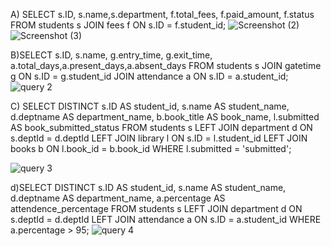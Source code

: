 A)   SELECT s.ID, s.name,s.department, f.total_fees, f.paid_amount, f.status
FROM students s 
JOIN fees f ON s.ID = f.student_id;
![Screenshot (2)](https://github.com/user-attachments/assets/892a409e-bb59-42af-a0be-7d87f307e87f)
![Screenshot (3)](https://github.com/user-attachments/assets/2ebde392-5e39-4710-9818-29dfc6ab72c4)

 B)SELECT s.ID, s.name, g.entry_time, g.exit_time, a.total_days,a.present_days,a.absent_days
FROM students s
JOIN gatetime g ON s.ID = g.student_id
JOIN attendance a ON s.ID = a.student_id;
![query 2](https://github.com/user-attachments/assets/b6f2fd99-43c7-49de-9e5a-5c609e725f8d)

C) SELECT DISTINCT
    s.ID AS student_id, 
    s.name AS student_name, 
    d.deptname AS department_name, 
    b.book_title AS book_name, 
    l.submitted AS book_submitted_status FROM students s
   LEFT JOIN department d ON s.deptId = d.deptId
    LEFT JOIN library l ON s.ID = l.student_id
     LEFT JOIN books b ON l.book_id = b.book_id
    WHERE l.submitted = 'submitted';

  ![query 3](https://github.com/user-attachments/assets/9420ac03-ca45-4e34-8843-786e782b9c73)

  d)SELECT DISTINCT
    s.ID AS student_id, 
    s.name AS student_name, 
    d.deptname AS department_name,
    a.percentage AS attendence_percentage
FROM students s
LEFT JOIN department d ON s.deptId = d.deptId
LEFT JOIN attendance a ON s.ID = a.student_id
WHERE a.percentage > 95;
![query 4](https://github.com/user-attachments/assets/21960829-42b2-4198-af29-838b3b5a3f31)






